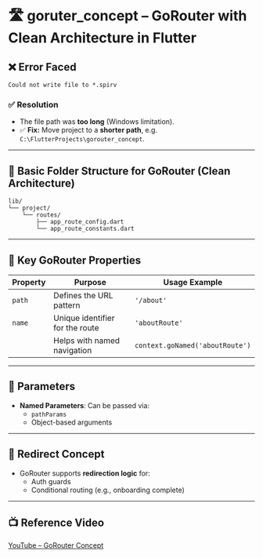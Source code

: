 # 🛣️ goruter_concept – GoRouter with Clean Architecture in Flutter

## ❌ Error Faced

```
Could not write file to *.spirv
```

### ✅ Resolution

- The file path was **too long** (Windows limitation).
- ✅ **Fix:** Move project to a **shorter path**, e.g. `C:\FlutterProjects\gorouter_concept`.

---

## 📁 Basic Folder Structure for GoRouter (Clean Architecture)

```
lib/
└── project/
    └── routes/
        ├── app_route_config.dart
        └── app_route_constants.dart
```

---

## 🔑 Key GoRouter Properties

| Property | Purpose                          | Usage Example                   |
|----------|----------------------------------|----------------------------------|
| `path`   | Defines the URL pattern          | `'/about'`                      |
| `name`   | Unique identifier for the route  | `'aboutRoute'`                 |
|          | Helps with named navigation      | `context.goNamed('aboutRoute')`|

---

## 🧭 Parameters

- **Named Parameters**: Can be passed via:
  - `pathParams`
  - Object-based arguments

---

## 🔁 Redirect Concept

- GoRouter supports **redirection logic** for:
  - Auth guards
  - Conditional routing (e.g., onboarding complete)

---

## 📺 Reference Video

[YouTube – GoRouter Concept ](https://www.youtube.com/watch?v=QwlrHjBYQ2M)